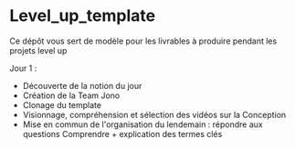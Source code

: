 # Level_up_template

Ce dépôt vous sert de modèle pour les livrables à produire pendant les projets level up

Jour 1 : 
- Découverte de la notion du jour 
- Création de la Team Jono
- Clonage du template
- Visionnage, compréhension et sélection des vidéos sur la Conception
- Mise en commun de l'organisation du lendemain : répondre aux questions Comprendre + explication des termes clés

